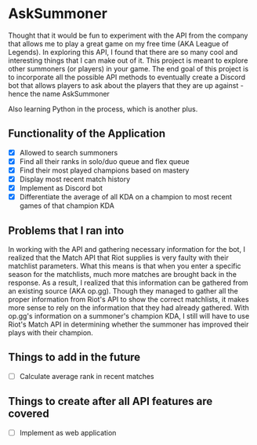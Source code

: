# AskSummoner

Thought that it would be fun to experiment with the API from the company that allows me to play a great game on my free time
(AKA League of Legends). In exploring this API, I found that there are so many cool and interesting things that I can make out
of it. This project is meant to explore other summoners (or players) in your game. The end goal of this project is to incorporate all the possible API methods to eventually create a Discord bot that allows players to ask about the players that they are up against - hence the name AskSummoner

Also learning Python in the process, which is another plus.

## Functionality of the Application

- [x] Allowed to search summoners
- [x] Find all their ranks in solo/duo queue and flex queue
- [x] Find their most played champions based on mastery
- [x] Display most recent match history
- [x] Implement as Discord bot
- [x] Differentiate the average of all KDA on a champion to most recent games of that champion KDA

## Problems that I ran into

In working with the API and gathering necessary information for the bot, I realized that the Match API that Riot supplies is very faulty with their matchlist parameters. What this means is that when you enter a specific season for the matchlists, much more matches are brought back in the response. As a result, I realized that this information can be gathered from an existing source (AKA op.gg). Though they managed to gather all the proper information from Riot's API to show the correct matchlists, it makes more sense to rely on the information that they had already gathered. With op.gg's information on a summoner's champion KDA, I still will have to use Riot's Match API in determining whether the summoner has improved their plays with their champion.

## Things to add in the future

- [ ] Calculate average rank in recent matches

## Things to create after all API features are covered

- [ ] Implement as web application

